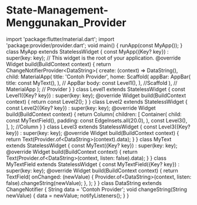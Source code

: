 # State-Management-Menggunakan_Provider
import 'package:flutter/material.dart'; import 'package:provider/provider.dart';  void main() {   runApp(const MyApp()); }  class MyApp extends StatelessWidget {   const MyApp({Key? key}) : super(key: key);    // This widget is the root of your application.   @override   Widget build(BuildContext context) {     return ChangeNotifierProvider&lt;DataString>(       create: (context) => DataString(),       child: MaterialApp(         title: 'Contoh Provider',         home: Scaffold(           appBar: AppBar(             title: const MyText(),           ), // AppBar           body: const Level1(),         ), //Scaffold       ), // MaterialApp     ); // Provider   } }  class Level1 extends StatelessWidget {   const Level1({Key? key}) : super(key: key);    @override   Widget build(BuildContext context) {     return const Level2();   } }  class Level2 extends StatelessWidget {   const Level2({Key? key}) : super(key: key);    @override   Widget build(BuildContext context) {     return Column(       children: [         Container(           child: const MyTextField(),           padding: const EdgeInsets.all(20.0),         ),         const Level3(),       ],     ); //Column   } }  class Level3 extends StatelessWidget {   const Level3({Key? key}) : super(key: key);    @override   Widget build(BuildContext context) {     return Text(Provider.of&lt;DataString>(context).data);   } }  class MyText extends StatelessWidget {   const MyText({Key? key}) : super(key: key);    @override   Widget build(BuildContext context) {     return Text(Provider.of&lt;DataString>(context, listen: false).data);   } }  class MyTextField extends StatelessWidget {   const MyTextField({Key? key}) : super(key: key);    @override   Widget build(BuildContext context) {     return TextField(       onChanged: (newValue) {         Provider.of&lt;DataString>(context, listen: false).changeString(newValue);       },     );   } }  class DataString extends ChangeNotifier {   String data = 'Contoh Provider';    void changeString(String newValue) {     data = newValue;     notifyListeners();   } }
